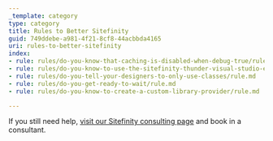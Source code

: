 ```yaml
---
_template: category
type: category
title: Rules to Better Sitefinity
guid: 749ddebe-a981-4f21-8cf8-44acbbda4165
uri: rules-to-better-sitefinity
index:
- rule: rules/do-you-know-that-caching-is-disabled-when-debug-true/rule.md
- rule: rules/do-you-know-to-use-the-sitefinity-thunder-visual-studio-extension/rule.md
- rule: rules/do-you-tell-your-designers-to-only-use-classes/rule.md
- rule: rules/do-you-get-ready-to-wait/rule.md
- rule: rules/do-you-know-to-create-a-custom-library-provider/rule.md

---
```

If you still need help, [visit our Sitefinity consulting page](https&#58;//www.ssw.com.au/ssw/Consulting/Sitefinity.aspx) and book in a consultant.
